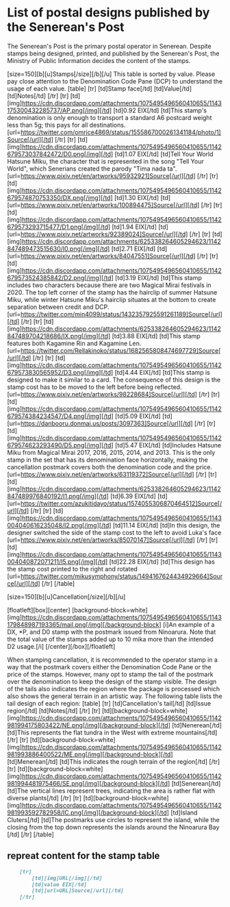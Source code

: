 # List of postal designs published by the Senerean's Post
The Senerean's Post is the primary postal operator in Senerean. Despite stamps being designed, printed, and published by the Senerean's Post, the Ministry of Public Information decides the content of the stamps.

[size=150][b][u]Stamps[/size][/b][/u]
This table is sorted by value. Please pay close attention to the Denomination Code Pane (DCP) to understand the usage of each value.
[table]
    [tr]
        [td]Stamp face[/td]
        [td]Value[/td]
        [td]Notes[/td]
    [/tr]
    [tr]
        [td][img]https://cdn.discordapp.com/attachments/1075495496560410655/1143175300432285737/AP.png[/img][/td]
        [td]0.92 EIX[/td]
        [td]This stamp's denomination is only enough to transport a standard A6 postcard weight less than 5g; this pays for all destinations.
        [url=https://twitter.com/omrice4869/status/1555867000261341184/photo/1]Source[/url][/td]
    [/tr]
    [tr]
        [td][img]https://cdn.discordapp.com/attachments/1075495496560410655/1142679573037842472/D0.png[/img][/td]
        [td]1.07 EIX[/td]
        [td]Tell Your World Hatsune Miku, the character that is represented in the song "Tell Your World", which Senerians created the parody "Tima nada ta".
        [url=https://www.pixiv.net/en/artworks/95932921]Source[/url][/td]
    [/tr]
    [tr]
        [td][img]https://cdn.discordapp.com/attachments/1075495496560410655/1142679574870753350/DX.png[/img][/td]
        [td]1.30 EIX[/td]
        [td][url=https://www.pixiv.net/en/artworks/100894475]Source[/url][/td]
    [/tr]
    [tr]
        [td][img]https://cdn.discordapp.com/attachments/1075495496560410655/1142679573293715477/D1.png[/img][/td]
        [td]1.94 EIX[/td]
        [td][url=https://www.pixiv.net/artworks/92389024]Source[/url][/td]
    [/tr]
    [tr]
        [td][img]https://cdn.discordapp.com/attachments/625338264605294623/1142847489473515630/I0.png[/img][/td]
        [td]2.71 EIX[/td]
        [td][url=https://www.pixiv.net/en/artworks/84047551]Source[/url][/td]
    [/tr]
    [tr]
        [td][img]https://cdn.discordapp.com/attachments/1075495496560410655/1142679573524385842/D2.png[/img][/td]
        [td]3.19 EIX[/td]
        [td]This stamp includes two characters because there are two Magical Mirai festivals in 2020. The top left corner of the stamp has the hairclip of summer Hatsune Miku, while winter Hatsune Miku's hairclip situates at the bottom to create separation between credit and DCP.
        [url=https://twitter.com/min4099/status/1432357925591261189]Source[/url][/td]
    [/tr]
    [tr]
        [td][img]https://cdn.discordapp.com/attachments/625338264605294623/1142847489704218686/IX.png[/img][/td]
        [td]3.88 EIX[/td]
        [td]This stamp features both Kagamine Rin and Kagamine Len.
        [url=https://twitter.com/Rellakinoko/status/1682565808474697729]Source[/url][/td]
    [/tr]
    [tr]
        [td][img]https://cdn.discordapp.com/attachments/1075495496560410655/1142679573830565952/D3.png[/img][/td]
        [td]4.44 EIX[/td]
        [td]This stamp is designed to make it similar to a card. The consequence of this design is the stamp cost has to be moved to the left before being reflected.
        [url=https://www.pixiv.net/en/artworks/98228684]Source[/url][/td]
    [/tr]
    [tr]
        [td][img]https://cdn.discordapp.com/attachments/1075495496560410655/1142679574384234547/D4.png[/img][/td]
        [td]5.09 EIX[/td]
        [td][url=https://danbooru.donmai.us/posts/3097363]Source[/url][/td]
    [/tr]
    [tr]
        [td][img]https://cdn.discordapp.com/attachments/1075495496560410655/1142679574623293490/D5.png[/img][/td]
        [td]5.47 EIX[/td]
        [td]Includes Hatsune Miku from Magical Mirai 2017, 2016, 2015, 2014, and 2013. This is the only stamp in the set that has its denomination face horizontally, making the cancellation postmark covers both the denomination code and the price. 
        [url=https://www.pixiv.net/en/artworks/63119372]Source[/url][/td]
    [/tr]
    [tr]
        [td][img]https://cdn.discordapp.com/attachments/625338264605294623/1142847489976840192/I1.png[/img][/td]
        [td]6.39 EIX[/td]
        [td][url=https://twitter.com/azukitidayo/status/1574055306870464512]Source[/url][/td]
    [/tr]
    [tr]
        [td][img]https://cdn.discordapp.com/attachments/1075495496560410655/1143004040616235048/I2.png[/img][/td]
        [td]11.14 EIX[/td]
        [td]In this design, the designer switched the side of the stamp cost to the left to avoid Luka's face
        [url=https://www.pixiv.net/en/artworks/85070147]Source[/url][/td]
    [/tr]
    [tr]
        [td][img]https://cdn.discordapp.com/attachments/1075495496560410655/1143004040872071211/I5.png[/img][/td]
        [td]22.28 EIX[/td]
        [td]This design has the stamp cost printed to the right and rotated
        [url=https://twitter.com/mikusymphony/status/1494167624434929664]Source[/url][/td]
    [/tr]
[/table]

[size=150][b][u]Cancellation[/size][/b][/u]

[floatleft][box][center]
    [background-block=white][img]https://cdn.discordapp.com/attachments/1075495496560410655/1143179848987193365/mail.png[/img][/background-block]
    [i]An example of a DX, *P, and D0 stamp 
    with the postmark issued from Ninoarura.
    Note that the total value of the stamps 
    added up to 10 mika more than
    the intended D2 usage.[/i]
[/center][/box][/floatleft]

When stamping cancellation, it is recommended to the operator stamp in a way that the postmark covers either the Denomination Code Pane or the price of the stamps. However, many opt to stamp the tail of the postmark over the denomination to keep the design of the stamp visible. The design of the tails also indicates the region where the package is processed which also shows the general terrain in an artistic way. The following table lists the tail design of each region:
[table]
    [tr]
        [td]Cancellation's tail[/td]
        [td]Issue region[/td]
        [td]Notes[/td]
    [/tr]
    [tr]
        [td][background-block=white][img]https://cdn.discordapp.com/attachments/1075495496560410655/1142981994175803422/NE.png[/img][/background-block][/td]
        [td]Nenerean[/td]
        [td]This represents the flat tundra in the West with extreme mountains[/td]
    [/tr]
    [tr]
        [td][background-block=white][img]https://cdn.discordapp.com/attachments/1075495496560410655/1142981993886400522/ME.png[/img][/background-block][/td]
        [td]Menerean[/td]
        [td]This indicates the rough terrain of the region[/td]
    [/tr]
    [tr]
        [td][background-block=white][img]https://cdn.discordapp.com/attachments/1075495496560410655/1142981994481975466/SE.png[/img][/background-block][/td]
        [td]Senerean[/td]
        [td]The vertical lines represent trees, indicating the area is rather flat with diverse plants[/td]
    [/tr]
    [tr]
        [td][background-block=white][img]https://cdn.discordapp.com/attachments/1075495496560410655/1142981993592782958/IC.png[/img][/background-block][/td]
        [td]Island Cluters[/td]
        [td]The postmarks use circles to represent the island, while the closing from the top down represents the islands around the Ninoarura Bay [/td]
    [/tr]
[/table]

## repreat content for the stamp table
```md
    [tr]
        [td][img]URL[/img][/td]
        [td]value EIX[/td]
        [td][url=URL]Source[/url][/td]
    [/tr]
```